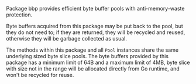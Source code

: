 Package bbp provides efficient byte buffer pools with anti-memory-waste protection.

Byte buffers acquired from this package may be put back to the pool, but they do not need to;
if they are returned, they will be recycled and reused, otherwise they will be garbage
collected as usual.

The methods within this package and all `Pool` instances share the same
underlying sized byte slice pools. The byte buffers provided by this package
has a minimum limit of 64B and a maximum limit of 4MB,
byte slice with size not in the range will be allocated directly from Go runtime,
and won't be recycled for reuse.
